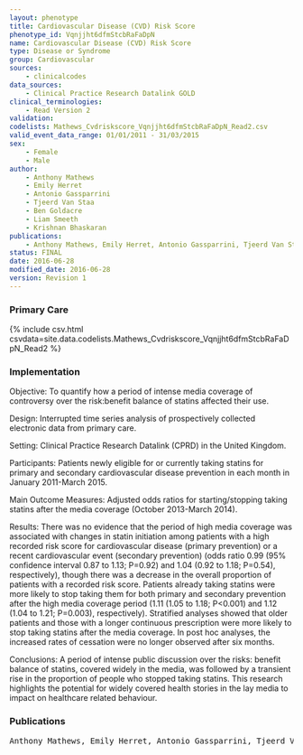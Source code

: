 ```yaml
---
layout: phenotype
title: Cardiovascular Disease (CVD) Risk Score
phenotype_id: Vqnjjht6dfmStcbRaFaDpN
name: Cardiovascular Disease (CVD) Risk Score
type: Disease or Syndrome
group: Cardiovascular
sources: 
    - clinicalcodes
data_sources:
    - Clinical Practice Research Datalink GOLD
clinical_terminologies:
    - Read Version 2
validation:
codelists: Mathews_Cvdriskscore_Vqnjjht6dfmStcbRaFaDpN_Read2.csv
valid_event_data_range: 01/01/2011 - 31/03/2015
sex:
    - Female
    - Male
author:
    - Anthony Mathews
    - Emily Herret
    - Antonio Gassparrini
    - Tjeerd Van Staa
    - Ben Goldacre
    - Liam Smeeth
    - Krishnan Bhaskaran       
publications:
    - Anthony Mathews, Emily Herret, Antonio Gassparrini, Tjeerd Van Staa, Ben Goldacre, Liam Smeeth, Krishnan Bhaskaran, Impact of statin related media coverage on use of statins interrupted time series analysis with UK primary care data. BMJ, 353(i3283),2016.
status: FINAL
date: 2016-06-28
modified_date: 2016-06-28
version: Revision 1
---
```


### Primary Care

{% include csv.html csvdata=site.data.codelists.Mathews_Cvdriskscore_Vqnjjht6dfmStcbRaFaDpN_Read2 %}

### Implementation

Objective:
To quantify how a period of intense media coverage of controversy over the risk:benefit balance of statins affected their use.

Design:
Interrupted time series analysis of prospectively collected electronic data from primary care.

Setting:
Clinical Practice Research Datalink (CPRD) in the United Kingdom.

Participants:
Patients newly eligible for or currently taking statins for primary and secondary cardiovascular disease prevention in each month in January 2011-March 2015.

Main Outcome Measures:
Adjusted odds ratios for starting/stopping taking statins after the media coverage (October 2013-March 2014).

Results:
There was no evidence that the period of high media coverage was associated with changes in statin initiation among patients with a high recorded risk score for cardiovascular disease (primary prevention) or a recent cardiovascular event (secondary prevention) (odds ratio 0.99 (95% confidence interval 0.87 to 1.13; P=0.92) and 1.04 (0.92 to 1.18; P=0.54), respectively), though there was a decrease in the overall proportion of patients with a recorded risk score. Patients already taking statins were more likely to stop taking them for both primary and secondary prevention after the high media coverage period (1.11 (1.05 to 1.18; P<0.001) and 1.12 (1.04 to 1.21; P=0.003), respectively). Stratified analyses showed that older patients and those with a longer continuous prescription were more likely to stop taking statins after the media coverage. In post hoc analyses, the increased rates of cessation were no longer observed after six months.

Conclusions:
A period of intense public discussion over the risks: benefit balance of statins, covered widely in the media, was followed by a transient rise in the proportion of people who stopped taking statins. This research highlights the potential for widely covered health stories in the lay media to impact on healthcare related behaviour.

### Publications

<pre>
Anthony Mathews, Emily Herret, Antonio Gassparrini, Tjeerd Van Staa, Ben Goldacre, Liam Smeeth, Krishnan Bhaskaran, Impact of statin related media coverage on use of statins interrupted time series analysis with UK primary care data. BMJ, 353(i3283),2016.
</pre>
